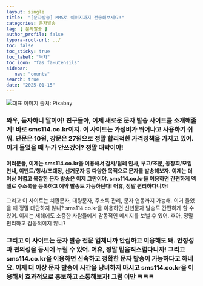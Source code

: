 ```yaml
---
layout: single
title:  "[문자발송] MMS로 이미지까지 전송해보세요!"
categories: 문자발송
tag: [ 문자발송 ]
author_profile: false
typora-root-url: ../
toc: false
toc_sticky: true
toc_label: "목차"
toc_icon: "fas fa-utensils"
sidebar:
   nav: "counts"
search: true
date: "2025-01-15"
---
```


![대표 이미지](https://pixabay.com/get/g8c623c6925f333df5ac3b01497dd47d1f0299ffe5267bc0c72a0a9082a917e671247d7a1f0dd93977cc88fee0ec533735c9950e9c43e28347b78e485e9efd8c2_640.jpg) 출처: Pixabay <!-- Markdown 이미지 삽입 -->

### 와우, 듣자하니 말이야! 친구들아, 이제 새로운 문자 발송 사이트를 소개해줄게! 바로 sms114.co.kr이지. 이 사이트는 가성비가 뛰어나고 사용하기 쉬워. 단문은 10원, 장문은 27원으로 정말 합리적한 가격정책을 가지고 있어. 이거 들었을 때 누가 안쓰겠어? 정말 대박이야!

#### 여러분들, 이제는 sms114.co.kr을 이용해서 감사/답례 인사, 부고/조문, 동창회/모임 안내, 이벤트/행사/초대장, 선거문자 등 다양한 목적으로 문자를 발송해보자. 이제는 더 이상 어렵고 복잡한 문자 발송은 이제 그만이야. sms114.co.kr을 이용하면 간편하게 엑셀로 주소록을 등록하고 예약 발송도 가능하단다! 어휴, 정말 편리하다니까!

그리고 이 사이트는 치환문자, 대량문자, 주소록 관리, 문자 연동까지 가능해. 이거 들었을 때 정말 대단하지 않니? sms114.co.kr을 이용하면 신년문자 발송도 간편하게 할 수 있어. 이제는 새해에도 소중한 사람들에게 감동적인 메시지를 보낼 수 있어. 후아, 정말 편리하고 감동적이지 않니?

### 그리고 이 사이트는 문자 발송 전문 업체니까 안심하고 이용해도 돼. 안정성과 편의성을 동시에 누릴 수 있어. 어휴, 정말 믿음직스럽다니까! 그리고 sms114.co.kr을 이용하면 신속하고 정확한 문자 발송이 가능하다고 하네요. 이제 더 이상 문자 발송에 시간을 낭비하지 마시고 sms114.co.kr을 이용해서 효과적으로 홍보하고 소통해보자! 그럼 이만 ㅋㅋㅋ

